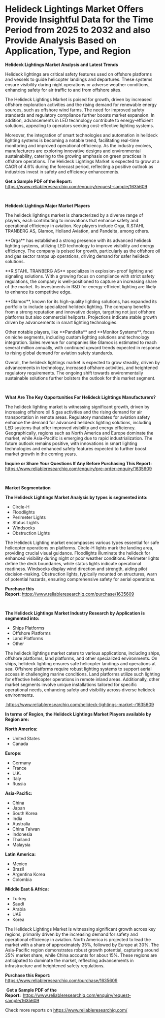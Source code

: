 <p><h1>Helideck Lightings Market Offers Provide Insightful Data for the Time Period from 2025 to 2032 and also Provide Analysis Based on Application, Type, and Region</h1></p><p><strong>Helideck Lightings Market Analysis and Latest Trends</strong></p>
<p><p>Helideck lightings are critical safety features used on offshore platforms and vessels to guide helicopter landings and departures. These systems ensure visibility during night operations or adverse weather conditions, enhancing safety for air traffic to and from offshore sites. </p><p>The Helideck Lightings Market is poised for growth, driven by increased offshore exploration activities and the rising demand for renewable energy sources, such as offshore wind farms. The need for improved safety standards and regulatory compliance further boosts market expansion. In addition, advancements in LED technology contribute to energy-efficient solutions, appealing to operators seeking cost-effective lighting systems. </p><p>Moreover, the integration of smart technologies and automation in helideck lighting systems is becoming a notable trend, facilitating real-time monitoring and improved operational efficiency. As the industry evolves, manufacturers are exploring innovative designs and environmental sustainability, catering to the growing emphasis on green practices in offshore operations. The Helideck Lightings Market is expected to grow at a CAGR of 4.6% during the forecast period, reflecting a positive outlook as industries invest in safety and efficiency enhancements.</p></p>
<p><strong>Get a Sample PDF of the Report:&nbsp;</strong> <a href="https://www.reliableresearchiq.com/enquiry/request-sample/1635609?utm_campaign=3107&utm_medium=2&utm_source=Github&utm_content=ia&utm_term=23032025&utm_id=helideck-lightings">https://www.reliableresearchiq.com/enquiry/request-sample/1635609</a></p>
<p>&nbsp;</p>
<p><strong>Helideck Lightings Major Market Players</strong></p>
<p><p>The helideck lightings market is characterized by a diverse range of players, each contributing to innovations that enhance safety and operational efficiency in aviation. Key players include Orga, R.STAHL TRANBERG AS, Glamox, Holland Aviation, and Pandelta, among others.</p><p>**Orga** has established a strong presence with its advanced helideck lighting systems, utilizing LED technology to improve visibility and energy efficiency. The company is poised for growth, particularly as the offshore oil and gas sector ramps up operations, driving demand for safer helideck solutions.</p><p>**R.STAHL TRANBERG AS** specializes in explosion-proof lighting and signaling solutions. With a growing focus on compliance with strict safety regulations, the company is well-positioned to capture an increasing share of the market. Its investments in R&D for energy-efficient lighting are likely to enhance its competitive edge.</p><p>**Glamox**, known for its high-quality lighting solutions, has expanded its portfolio to include specialized helideck lighting. The company benefits from a strong reputation and innovative design, targeting not just offshore platforms but also commercial heliports. Projections indicate stable growth driven by advancements in smart lighting technologies.</p><p>Other notable players, like **Pandelta** and **Monitor Systems**, focus on niche segments, including custom lighting solutions and technology integration. Sales revenue for companies like Glamox is estimated to reach several million annually, with continued upward trends expected in response to rising global demand for aviation safety standards.</p><p>Overall, the helideck lightings market is expected to grow steadily, driven by advancements in technology, increased offshore activities, and heightened regulatory requirements. The ongoing shift towards environmentally sustainable solutions further bolsters the outlook for this market segment.</p></p>
<p>&nbsp;</p>
<p><strong>What Are The Key Opportunities For Helideck Lightings Manufacturers?</strong></p>
<p><p>The helideck lighting market is witnessing significant growth, driven by increasing offshore oil & gas activities and the rising demand for air transportation in remote areas. Regulatory mandates for aviation safety enhance the demand for advanced helideck lighting solutions, including LED systems that offer improved visibility and energy efficiency. Geographically, regions such as North America and Europe dominate the market, while Asia-Pacific is emerging due to rapid industrialization. The future outlook remains positive, with innovations in smart lighting technologies and enhanced safety features expected to further boost market growth in the coming years.</p></p>
<p><strong>Inquire or Share Your Questions If Any Before Purchasing This Report:</strong> <a href="https://www.reliableresearchiq.com/enquiry/pre-order-enquiry/1635609?utm_campaign=3107&utm_medium=2&utm_source=Github&utm_content=ia&utm_term=23032025&utm_id=helideck-lightings">https://www.reliableresearchiq.com/enquiry/pre-order-enquiry/1635609</a></p>
<p>&nbsp;</p>
<p><strong>Market Segmentation</strong></p>
<p><strong>The Helideck Lightings Market Analysis by types is segmented into:</strong></p>
<p><ul><li>Circle-H</li><li>Floodlights</li><li>Perimeter Lights</li><li>Status Lights</li><li>Windsocks</li><li>Obstruction Lights</li></ul></p>
<p><p>The Helideck Lighting market encompasses various types essential for safe helicopter operations on platforms. Circle-H lights mark the landing area, providing crucial visual guidance. Floodlights illuminate the helideck for enhanced visibility during night or poor weather conditions. Perimeter lights define the deck boundaries, while status lights indicate operational readiness. Windsocks display wind direction and strength, aiding pilot decision-making. Obstruction lights, typically mounted on structures, warn of potential hazards, ensuring comprehensive safety for aerial operations.</p></p>
<p><strong>Purchase this Report:&nbsp;</strong><a href="https://www.reliableresearchiq.com/purchase/1635609?utm_campaign=3107&utm_medium=2&utm_source=Github&utm_content=ia&utm_term=23032025&utm_id=helideck-lightings">https://www.reliableresearchiq.com/purchase/1635609</a></p>
<p>&nbsp;</p>
<p><strong>The Helideck Lightings Market Industry Research by Application is segmented into:</strong></p>
<p><ul><li>Ships Platforms</li><li>Offshore Platforms</li><li>Land Platforms</li><li>Other</li></ul></p>
<p><p>The helideck lightings market caters to various applications, including ships, offshore platforms, land platforms, and other specialized environments. On ships, helideck lighting ensures safe helicopter landings and operations at sea. Offshore platforms require robust lighting systems to support aerial access in challenging marine conditions. Land platforms utilize such lighting for effective helicopter operations in remote inland areas. Additionally, other market segments involve unique installations tailored for specific operational needs, enhancing safety and visibility across diverse helideck environments.</p></p>
<p><a href="https://www.reliableresearchiq.com/helideck-lightings-market-r1635609?utm_campaign=3107&utm_medium=2&utm_source=Github&utm_content=ia&utm_term=23032025&utm_id=helideck-lightings">&nbsp;https://www.reliableresearchiq.com/helideck-lightings-market-r1635609</a></p>
<p><strong>In terms of Region, the Helideck Lightings Market Players available by Region are:</strong></p>
<p>
    <p> <strong> North America: </strong>
        <ul>
            <li>United States</li>
            <li>Canada</li>
        </ul>
        </p> 
    <p> <strong> Europe: </strong>
        <ul>
            <li>Germany</li>
            <li>France</li>
            <li>U.K.</li>
            <li>Italy</li>
            <li>Russia</li>
        </ul>
        </p> 
    <p> <strong> Asia-Pacific: </strong>
        <ul>
            <li>China</li>
            <li>Japan</li>
            <li>South Korea</li>
            <li>India</li>
            <li>Australia</li>
            <li>China Taiwan</li>
            <li>Indonesia</li>
            <li>Thailand</li>
            <li>Malaysia</li>
        </ul>
        </p> 
    <p> <strong> Latin America: </strong>
        <ul>
            <li>Mexico</li>
            <li>Brazil</li>
            <li>Argentina Korea</li>
            <li>Colombia</li>
        </ul>
        </p> 
    <p> <strong> Middle East & Africa: </strong>
        <ul>
            <li>Turkey</li>
            <li>Saudi</li>
            <li>Arabia</li>
            <li>UAE</li>
            <li>Korea</li>
        </ul>
    </p>
    </p>
<p><p>The Helideck Lightings Market is witnessing significant growth across key regions, primarily driven by the increasing demand for safety and operational efficiency in aviation. North America is projected to lead the market with a share of approximately 35%, followed by Europe at 30%. The Asia-Pacific region demonstrates robust growth potential, capturing around 25% market share, while China accounts for about 15%. These regions are anticipated to dominate the market, reflecting advancements in infrastructure and heightened safety regulations.</p></p>
<p><strong>Purchase this Report: </strong><a href="https://www.reliableresearchiq.com/purchase/1635609?utm_campaign=3107&utm_medium=2&utm_source=Github&utm_content=ia&utm_term=23032025&utm_id=helideck-lightings">https://www.reliableresearchiq.com/purchase/1635609</a></p>
<p>&nbsp;<strong>Get a Sample PDF of the Report:&nbsp;&nbsp;</strong><a href="https://www.reliableresearchiq.com/enquiry/request-sample/1635609?utm_campaign=3107&utm_medium=2&utm_source=Github&utm_content=ia&utm_term=23032025&utm_id=helideck-lightings">https://www.reliableresearchiq.com/enquiry/request-sample/1635609</a></p>
<p><strong></strong></p>
<p>Check more reports on <a href="https://www.reliableresearchiq.com/?utm_campaign=3107&utm_medium=2&utm_source=Github&utm_content=ia&utm_term=23032025&utm_id=helideck-lightings">https://www.reliableresearchiq.com/</a></p>